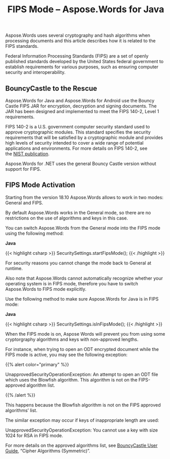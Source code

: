 ﻿---
title: FIPS Mode – Aspose.Words for Java
articleTitle: FIPS Mode
linktitle: FIPS Mode
description: "Aspose.Words for Java uses several cryptography and hash algorithms when processing documents to comply with FIPS standards."
type: docs
weight: 80
url: /java/fips-mode/
---

Aspose.Words uses several cryptography and hash algorithms when processing documents and this article describes how it is related to the FIPS standards.

Federal Information Processing Standards (FIPS) are a set of openly published standards developed by the United States federal government to establish requirements for various purposes, such as ensuring computer security and interoperability.

## BouncyCastle to the Rescue

Aspose.Words for Java and Aspose.Words for Android use the Bouncy Castle FIPS JAR for encryption, decryption and signing documents. The JAR has been designed and implemented to meet the FIPS 140-2, Level 1 requirements.

FIPS 140-2 is a U.S. government computer security standard used to approve cryptographic modules. This standard specifies the security requirements that will be satisfied by a cryptographic module and provides high levels of security intended to cover a wide range of potential applications and environments. For more details on FIPS 140-2, see the [NIST publication](https://www.nist.gov/publications/security-requirements-cryptographic-modules-includes-change-notices-1232002?pub_id=902003).

Aspose.Words for .NET uses the general Bouncy Castle version without support for FIPS.

## FIPS Mode Activation

Starting from the version 18.10 Aspose.Words allows to work in two modes: General and FIPS.

By default Aspose.Words works in the General mode, so there are no restrictions on the use of algorithms and keys in this case.

You can switch Aspose.Words from the General mode into the FIPS mode using the following method:

**Java**

{{< highlight csharp >}}
SecuritySettings.startFipsMode();
{{< /highlight >}}

For security reasons you cannot change the mode back to General at runtime.

Also note that Aspose.Words cannot automatically recognize whether your operating system is in FIPS mode, therefore you have to switch Aspose.Words to FIPS mode explicitly. 

Use the following method to make sure Aspose.Words for Java is in FIPS mode:

**Java**

{{< highlight csharp >}}
SecuritySettings.isInFipsMode();
{{< /highlight >}}

When the FIPS mode is on, Aspose Words will prevent you from using some cryptorgraphy algorithms and keys with non-approved lengths.

For instance, when trying to open an ODT encrypted document while the FIPS mode is active, you may see the following exception:

{{% alert color="primary" %}}

UnapprovedSecurityOperationException: An attempt to open an ODT file which uses the Blowfish algorithm. This algorithm is not on the FIPS-approved algorithm list.

{{% /alert %}}

This happens because the Blowfish algorithm is not on the FIPS approved algorithms’ list.

The similar exception may occur if keys of inappropriate length are used:

UnapprovedSecurityOperationException: You cannot use a key with size 1024 for RSA in FIPS mode.

For more details on the approved algorithms list, see [BouncyCastle User Guide](https://downloads.bouncycastle.org/fips-java/BC-FJA-UserGuide-1.0.1.pdf), “Cipher Algorithms (Symmetric)”.


